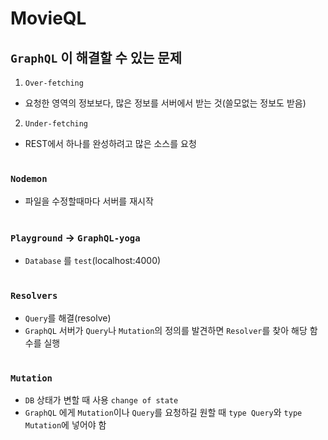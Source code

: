 # MovieQL

## `GraphQL` 이 해결할 수 있는 문제
1. `Over-fetching`  
- 요청한 영역의 정보보다, 많은 정보를 서버에서 받는 것(쓸모없는 정보도 받음)

2. `Under-fetching`  
- REST에서 하나를 완성하려고 많은 소스를 요청

# 
### `Nodemon`
- 파일을 수정할때마다 서버를 재시작
#

### `Playground` -> `GraphQL-yoga` 
- `Database` 를 `test`(localhost:4000)
#

### `Resolvers`
- `Query`를 해결(resolve)
- `GraphQL` 서버가 `Query`나 `Mutation`의 정의를 발견하면 `Resolver`를 찾아 해당 함수를 실행
#
### `Mutation` 
- `DB` 상태가 변할 때 사용 `change of state`
- `GraphQL` 에게 `Mutation`이나 `Query`를 요청하길 원할 때 `type Query`와 `type Mutation`에 넣어야 함

